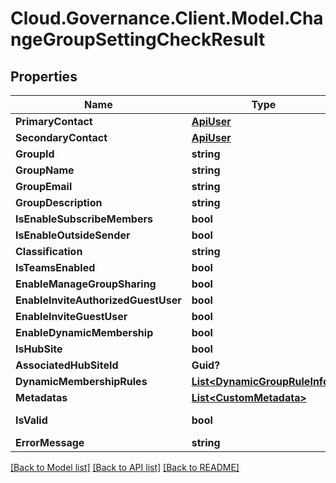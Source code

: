 # Cloud.Governance.Client.Model.ChangeGroupSettingCheckResult
## Properties

Name | Type | Description | Notes
------------ | ------------- | ------------- | -------------
**PrimaryContact** | [**ApiUser**](ApiUser.md) |  | [optional] 
**SecondaryContact** | [**ApiUser**](ApiUser.md) |  | [optional] 
**GroupId** | **string** |  | [optional] 
**GroupName** | **string** |  | [optional] 
**GroupEmail** | **string** |  | [optional] 
**GroupDescription** | **string** |  | [optional] 
**IsEnableSubscribeMembers** | **bool** |  | [optional] 
**IsEnableOutsideSender** | **bool** |  | [optional] 
**Classification** | **string** |  | [optional] 
**IsTeamsEnabled** | **bool** |  | [optional] 
**EnableManageGroupSharing** | **bool** |  | [optional] 
**EnableInviteAuthorizedGuestUser** | **bool** |  | [optional] 
**EnableInviteGuestUser** | **bool** |  | [optional] 
**EnableDynamicMembership** | **bool** |  | [optional] 
**IsHubSite** | **bool** |  | [optional] 
**AssociatedHubSiteId** | **Guid?** |  | [optional] 
**DynamicMembershipRules** | [**List&lt;DynamicGroupRuleInfo&gt;**](DynamicGroupRuleInfo.md) |  | [optional] 
**Metadatas** | [**List&lt;CustomMetadata&gt;**](CustomMetadata.md) |  | [optional] 
**IsValid** | **bool** |  | [optional] [readonly] 
**ErrorMessage** | **string** |  | [optional] 

[[Back to Model list]](../README.md#documentation-for-models) [[Back to API list]](../README.md#documentation-for-api-endpoints) [[Back to README]](../README.md)

